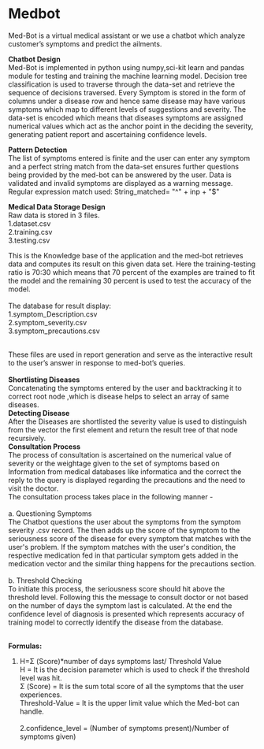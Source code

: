 # Medbot
Med-Bot is a virtual medical assistant or we use a chatbot which analyze customer’s symptoms and predict the ailments.<br>

<b>Chatbot Design</b><br>
Med-Bot is implemented in python using numpy,sci-kit learn and pandas module for testing and training the machine learning model. Decision tree classification is used to traverse through the data-set and retrieve the sequence of decisions traversed. Every Symptom is stored in the form of columns under a disease row and hence same disease may have various symptoms which map to different levels of suggestions and severity. The data-set is encoded which means that diseases symptoms are assigned numerical values which act as the anchor point in the deciding the severity, generating patient report and ascertaining confidence levels.<br>

<b>Pattern Detection</b><br>
The list of symptoms entered is finite and the user can enter any symptom and a perfect string match from the data-set ensures further questions being provided by the med-bot can be answered by the user. Data is validated and invalid symptoms are displayed as a warning message.
Regular expression match used: String_matched= "^" + inp + "$"

<b>Medical Data Storage Design</b><br>
Raw data is stored in 3 files.<br>
1.dataset.csv<br>
2.training.csv<br>
3.testing.csv<br>

This is the Knowledge base of the application and the med-bot retrieves data and computes its result on this given data set. Here the training-testing ratio is 70:30 which means that 70 percent of the examples are trained to fit the model and the remaining 30 percent is used to test the accuracy of the model.
<br>
<br>The database for result display:<br>
1.symptom_Description.csv<br>
2.symptom_severity.csv<br>
3.symptom_precautions.csv<br>

<br>These files are used in report generation and serve as the interactive result to the user’s answer in response to med-bot’s queries.<br>
<br><b>Shortlisting Diseases</b><br>
Concatenating the symptoms entered by the user and backtracking it to correct root node ,which is disease helps to select an array of same diseases.
<br><b>Detecting Disease</b><br>
After the Diseases are shortlisted the severity value is used to distinguish from the vector the first element and return the result tree of that node recursively.
<br><b>Consultation Process</b><br>
The process of consultation is ascertained on the numerical value of severity or the weightage given to the set of symptoms based on Information from medical databases like informatica and the correct the reply to the query is displayed regarding the precautions and the need to visit the doctor.<br>
The consultation process takes place in the following manner -<br><br>
a. Questioning Symptoms<br>
The Chatbot questions the user about the symptoms from the symptom severity .csv record. The then adds up the score of the symptom to the seriousness score of the disease for every symptom that matches with the user's problem. If the symptom matches with the user's condition, the respective medication fed in that particular symptom gets added in the medication vector and the similar thing happens for the precautions section.<br><br>
b. Threshold Checking<br>
To initiate this process, the seriousness score should hit above the threshold level. Following this the message to consult doctor or not based on the number of days the symptom last is calculated. At the end the confidence level of diagnosis is presented which represents accuracy of training model to correctly identify the disease from the database.<br><br>
 
<b>Formulas:</b><br>
1. H=Σ (Score)*number of days symptoms last/ Threshold Value<br>
H = It is the decision parameter which is used to check if the threshold level was hit.<br>
Σ (Score) = It is the sum total score of all the symptoms that the user experiences.<br>
Threshold-Value = It is the upper limit value which the Med-bot can handle.<br><br>
2.confidence_level = (Number of symptoms present)/Number of symptoms given)<br>

